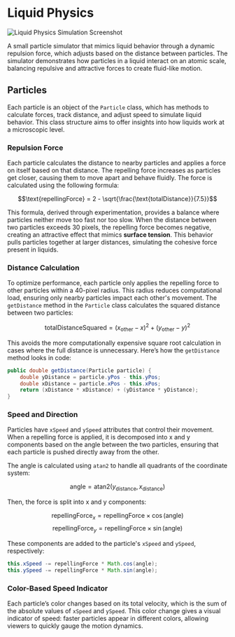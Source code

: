 
# Liquid Physics

![Liquid Physics Simulation Screenshot](https://github.com/user-attachments/assets/d37f95fd-255f-4cf4-bc2b-17334f91652b)

A small particle simulator that mimics liquid behavior through a dynamic repulsion force, which adjusts based on the distance between particles. The simulator demonstrates how particles in a liquid interact on an atomic scale, balancing repulsive and attractive forces to create fluid-like motion.

## Particles

Each particle is an object of the `Particle` class, which has methods to calculate forces, track distance, and adjust speed to simulate liquid behavior. This class structure aims to offer insights into how liquids work at a microscopic level.

### Repulsion Force

Each particle calculates the distance to nearby particles and applies a force on itself based on that distance. The repelling force increases as particles get closer, causing them to move apart and behave fluidly. The force is calculated using the following formula:

$$\text{repellingForce} = 2 - \sqrt{\frac{\text{totalDistance}}{7.5}}$$

This formula, derived through experimentation, provides a balance where particles neither move too fast nor too slow. When the distance between two particles exceeds 30 pixels, the repelling force becomes negative, creating an attractive effect that mimics **surface tension**. This behavior pulls particles together at larger distances, simulating the cohesive force present in liquids.

### Distance Calculation

To optimize performance, each particle only applies the repelling force to other particles within a 40-pixel radius. This radius reduces computational load, ensuring only nearby particles impact each other's movement. The `getDistance` method in the `Particle` class calculates the squared distance between two particles:

$$\text{totalDistanceSquared} = (x_{\text{other}} - x)^2 + (y_{\text{other}} - y)^2$$

This avoids the more computationally expensive square root calculation in cases where the full distance is unnecessary. Here’s how the `getDistance` method looks in code:

```java
public double getDistance(Particle particle) {
    double yDistance = particle.yPos - this.yPos;
    double xDistance = particle.xPos - this.xPos;
    return (xDistance * xDistance) + (yDistance * yDistance);
}
```

### Speed and Direction

Particles have `xSpeed` and `ySpeed` attributes that control their movement. When a repelling force is applied, it is decomposed into x and y components based on the angle between the two particles, ensuring that each particle is pushed directly away from the other.

The angle is calculated using `atan2` to handle all quadrants of the coordinate system:

$$\text{angle} = \text{atan2}(y_{\text{distance}}, x_{\text{distance}})$$

Then, the force is split into x and y components:

$$\text{repellingForce}_x = \text{repellingForce} \times \cos(\text{angle})$$
$$\text{repellingForce}_y = \text{repellingForce} \times \sin(\text{angle})$$

These components are added to the particle's `xSpeed` and `ySpeed`, respectively:

```java
this.xSpeed -= repellingForce * Math.cos(angle);
this.ySpeed -= repellingForce * Math.sin(angle);
```

### Color-Based Speed Indicator

Each particle’s color changes based on its total velocity, which is the sum of the absolute values of `xSpeed` and `ySpeed`. This color change gives a visual indicator of speed: faster particles appear in different colors, allowing viewers to quickly gauge the motion dynamics.
